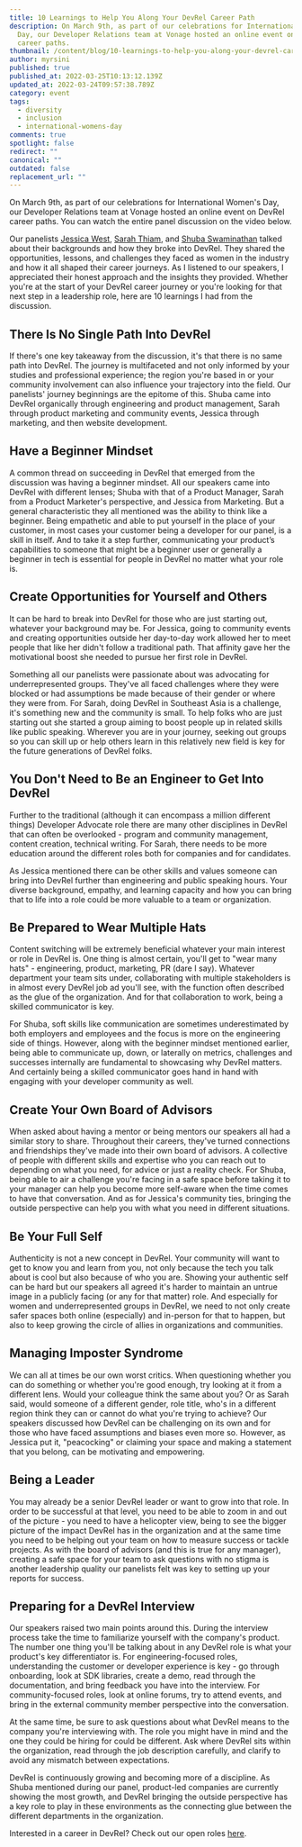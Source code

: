 ```yaml
---
title: 10 Learnings to Help You Along Your DevRel Career Path
description: On March 9th, as part of our celebrations for International Women’s
  Day, our Developer Relations team at Vonage hosted an online event on DevRel
  career paths.
thumbnail: /content/blog/10-learnings-to-help-you-along-your-devrel-career-path/iwd_career-path-1-.jpg
author: myrsini
published: true
published_at: 2022-03-25T10:13:12.139Z
updated_at: 2022-03-24T09:57:38.789Z
category: event
tags:
  - diversity
  - inclusion
  - international-womens-day
comments: true
spotlight: false
redirect: ""
canonical: ""
outdated: false
replacement_url: ""
---
```

On March 9th, as part of our celebrations for International Women's Day, our Developer Relations team at Vonage hosted an online event on DevRel career paths. You can watch the entire panel discussion on the video below.

<youtube id="S9ukWmK16Dg"></youtube>

Our panelists [Jessica West](https://www.linkedin.com/in/jessicagwest/), [Sarah Thiam](https://www.linkedin.com/in/sarahthiam/), and [Shuba Swaminathan](https://www.linkedin.com/in/shubas/) talked about their backgrounds and how they broke into DevRel. They shared the opportunities, lessons, and challenges they faced as women in the industry and how it all shaped their career journeys. As I listened to our speakers, I appreciated their honest approach and the insights they provided. Whether you're at the start of your DevRel career journey or you're looking for that next step in a leadership role, here are 10 learnings I had from the discussion.

## There Is No Single Path Into DevRel

If there's one key takeaway from the discussion, it's that there is no same path into DevRel. The journey is multifaceted and not only informed by your studies and professional experience; the region you're based in or your community involvement can also influence your trajectory into the field. Our panelists' journey beginnings are the epitome of this. Shuba came into DevRel organically through engineering and product management, Sarah through product marketing and community events, Jessica through marketing, and then website development.

## Have a Beginner Mindset

A common thread on succeeding in DevRel that emerged from the discussion was having a beginner mindset. All our speakers came into DevRel with different lenses; Shuba with that of a Product Manager, Sarah from a Product Marketer's perspective, and Jessica from Marketing. But a general characteristic they all mentioned was the ability to think like a beginner. Being empathetic and able to put yourself in the place of your customer, in most cases your customer being a developer for our panel, is a skill in itself. And to take it a step further, communicating your product’s capabilities to someone that might be a beginner user or generally a beginner in tech is essential for people in DevRel no matter what your role is. 

## Create Opportunities for Yourself and Others

It can be hard to break into DevRel for those who are just starting out, whatever your background may be. For Jessica, going to community events and creating opportunities outside her day-to-day work allowed her to meet people that like her didn't follow a traditional path. That affinity gave her the motivational boost she needed to pursue her first role in DevRel.

Something all our panelists were passionate about was advocating for underrepresented groups. They've all faced challenges where they were blocked or had assumptions be made because of their gender or where they were from. For Sarah, doing DevRel in Southeast Asia is a challenge, it's something new and the community is small. To help folks who are just starting out she started a group aiming to boost people up in related skills like public speaking. Wherever you are in your journey, seeking out groups so you can skill up or help others learn in this relatively new field is key for the future generations of DevRel folks.

## You Don't Need to Be an Engineer to Get Into DevRel

Further to the traditional (although it can encompass a million different things) Developer Advocate role there are many other disciplines in DevRel that can often be overlooked - program and community management, content creation, technical writing. For Sarah, there needs to be more education around the different roles both for companies and for candidates. 

As Jessica mentioned there can be other skills and values someone can bring into DevRel further than engineering and public speaking hours. Your diverse background, empathy, and learning capacity and how you can bring that to life into a role could be more valuable to a team or organization.

## Be Prepared to Wear Multiple Hats

Content switching will be extremely beneficial whatever your main interest or role in DevRel is. One thing is almost certain, you'll get to "wear many hats" - engineering, product, marketing, PR (dare I say). Whatever department your team sits under, collaborating with multiple stakeholders is in almost every DevRel job ad you'll see, with the function often described as the glue of the organization. And for that collaboration to work, being a skilled communicator is key.

For Shuba, soft skills like communication are sometimes underestimated by both employers and employees and the focus is more on the engineering side of things. However, along with the beginner mindset mentioned earlier, being able to communicate up, down, or laterally on metrics, challenges and successes internally are fundamental to showcasing why DevRel matters. And certainly being a skilled communicator goes hand in hand with engaging with your developer community as well.

## Create Your Own Board of Advisors

When asked about having a mentor or being mentors our speakers all had a similar story to share. Throughout their careers, they've turned connections and friendships they've made into their own board of advisors. A collective of people with different skills and expertise who you can reach out to depending on what you need, for advice or just a reality check. For Shuba, being able to air a challenge you're facing in a safe space before taking it to your manager can help you become more self-aware when the time comes to have that conversation. And as for Jessica's community ties, bringing the outside perspective can help you with what you need in different situations.

## Be Your Full Self 

Authenticity is not a new concept in DevRel. Your community will want to get to know you and learn from you, not only because the tech you talk about is cool but also because of who you are. Showing your authentic self can be hard but our speakers all agreed it's harder to maintain an untrue image in a publicly facing (or any for that matter) role. And especially for women and underrepresented groups in DevRel, we need to not only create safer spaces both online (especially) and in-person for that to happen, but also to keep growing the circle of allies in organizations and communities.  

## Managing Imposter Syndrome

We can all at times be our own worst critics. When questioning whether you can do something or whether you're good enough, try looking at it from a different lens. Would your colleague think the same about you? Or as Sarah said, would someone of a different gender, role title, who's in a different region think they can or cannot do what you're trying to achieve? Our speakers discussed how DevRel can be challenging on its own and for those who have faced assumptions and biases even more so. However, as Jessica put it, "peacocking" or claiming your space and making a statement that you belong, can be motivating and empowering.

## Being a Leader

You may already be a senior DevRel leader or want to grow into that role. In order to be successful at that level, you need to be able to zoom in and out of the picture - you need to have a helicopter view, being to see the bigger picture of the impact DevRel has in the organization and at the same time you need to be helping out your team on how to measure success or tackle projects. As with the board of advisors (and this is true for any manager), creating a safe space for your team to ask questions with no stigma is another leadership quality our panelists felt was key to setting up your reports for success.

## Preparing for a DevRel Interview

Our speakers raised two main points around this. During the interview process take the time to familiarize yourself with the company's product. The number one thing you'll be talking about in any DevRel role is what your product's key differentiator is. For engineering-focused roles, understanding the customer or developer experience is key - go through onboarding, look at SDK libraries, create a demo, read through the documentation, and bring feedback you have into the interview. For community-focused roles, look at online forums, try to attend events, and bring in the external community member perspective into the conversation.

At the same time, be sure to ask questions about what DevRel means to the company you're interviewing with. The role you might have in mind and the one they could be hiring for could be different. Ask where DevRel sits within the organization, read through the job description carefully, and clarify to avoid any mismatch between expectations.

DevRel is continuously growing and becoming more of a discipline. As Shuba mentioned during our panel, product-led companies are currently showing the most growth, and DevRel bringing the outside perspective has a key role to play in these environments as the connecting glue between the different departments in the organization.

Interested in a career in DevRel? Check out our open roles [here](http://vonage.dev/join).
